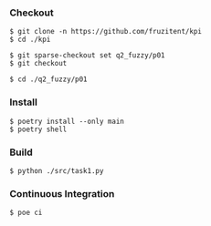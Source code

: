 ### Checkout
```shell
$ git clone -n https://github.com/fruzitent/kpi
$ cd ./kpi

$ git sparse-checkout set q2_fuzzy/p01
$ git checkout

$ cd ./q2_fuzzy/p01
```

### Install
```shell
$ poetry install --only main
$ poetry shell
```

### Build
```shell
$ python ./src/task1.py
```

### Continuous Integration
```shell
$ poe ci
```
